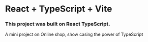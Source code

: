 # React + TypeScript + Vite

### This project was built on React TypeScript.

A mini project on Online shop, show casing the power of TypeScript
